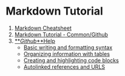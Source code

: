 # Markdown Tutorial

1. [Markdown Cheatsheet](https://github.com/adam-p/markdown-here/wiki/Markdown-Cheatsheet)
1. [Markdown Tutorial - Common/Github](http://eherrera.net/markdowntutorial/)
1. [**_Github_**Help](https://help.github.com/categories/writing-on-github/)
    - [Basic writing and formatting syntax](https://help.github.com/articles/basic-writing-and-formatting-syntax/)
    - [Organizing information with tables](https://help.github.com/articles/organizing-information-with-tables/)
    - [Creating and highlighting code blocks]()
    - [Autolinked references and URLS]()
